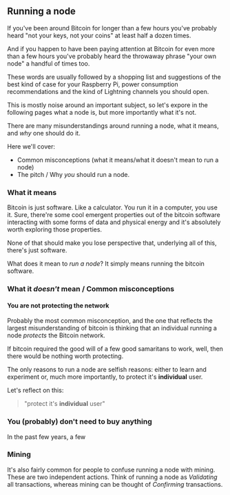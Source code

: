## Running a node
If you've been around Bitcoin for longer than a few hours you've probably heard "not your keys, not your coins" at least half a dozen times.

And if you happen to have been paying attention at Bitcoin for even more than a few hours you've probably heard the throwaway phrase "your own node" a handful of times too.

These words are usually followed by a shopping list and suggestions of the best kind of case for your Raspberry Pi, power consumption recommendations and the kind of Lightning channels you should open.

This is mostly noise around an important subject, so let's expore in the following pages what a node is, but more importantly what it's not.

There are many misunderstandings around running a node, what it means, and *why* one should do it.

Here we'll cover:

* Common misconceptions (what it means/what it doesn't mean to run a node)
* The pitch / Why *you* should run a node.

### What it means
Bitcoin is just software. Like a calculator. You run it in a computer, you use it. Sure, there're some cool emergent properties out of the bitcoin software interacting with some forms of data and physical energy and it's absolutely worth exploring those properties.

None of that should make you lose perspective that, underlying all of this, there's just software.

What does it mean to *run a node*? It simply means running the bitcoin software.

### What it *doesn't* mean / Common misconceptions
#### You are not protecting the network
Probably the most common misconception, and the one that reflects the largest misunderstanding of bitcoin is thinking that an individual running a node *protects* the Bitcoin network.

If bitcoin required the good will of a few good samaritans to work, well, then there would be nothing worth protecting.

The only reasons to run a node are selfish reasons: either to learn and experiment or, much more importantly, to protect it's **individual** user.

Let's reflect on this:

> "protect it's **individual** user"

### You (probably) don't need to buy anything
In the past few years, a few

### Mining
It's also fairly common for people to confuse running a node with mining. These are two independent actions. Think of running a node as *Validating* all transactions, whereas mining can be thought of *Confirming* transactions.
